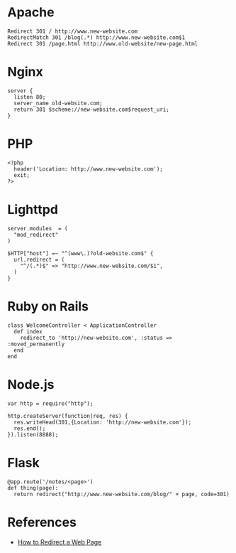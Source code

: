 # Apache
```
Redirect 301 / http://www.new-website.com
RedirectMatch 301 /blog(.*) http://www.new-website.com$1
Redirect 301 /page.html http://www.old-website/new-page.html
```
# Nginx
```
server {
  listen 80;
  server_name old-website.com;
  return 301 $scheme://new-website.com$request_uri;
}
```
# PHP
```
<?php 
  header('Location: http://www.new-website.com');
  exit;
?>
```
# Lighttpd
```
server.modules  = (
  "mod_redirect"
)

$HTTP["host"] =~ "^(www\.)?old-website.com$" {
  url.redirect = (
    "^/(.*)$" => "http://www.new-website.com/$1",
  )
}
```
# Ruby on Rails
```
class WelcomeController < ApplicationController
  def index
    redirect_to 'http://new-website.com', :status => :moved_permanently 
  end
end
```
# Node.js
```
var http = require("http");

http.createServer(function(req, res) {
  res.writeHead(301,{Location: 'http://new-website.com'});
  res.end();
}).listen(8888);
```
# Flask
```
@app.route('/notes/<page>')
def thing(page):
  return redirect("http://www.new-website.com/blog/" + page, code=301)
```
# References
* [How to Redirect a Web Page](https://css-tricks.com/redirect-web-page/)